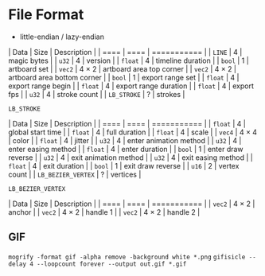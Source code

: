 # File Format

- little-endian / lazy-endian

| Data | Size | Description |
| ==== | ==== | =========== |
| `LINE` | 4 | magic bytes |
| `u32` | 4 | version |
| `float` | 4 | timeline duration |
| `bool` | 1 | artboard set |
| `vec2` | 4 × 2 | artboard area top corner |
| `vec2` | 4 × 2 | artboard area bottom corner |
| `bool` | 1 | export range set |
| `float` | 4 | export range begin |
| `float` | 4 | export range duration |
| `float` | 4 | export fps |
| `u32` | 4 | stroke count |
| `LB_STROKE` | ? | strokes |

`LB_STROKE`

| Data | Size | Description |
| ==== | ==== | =========== |
| `float` | 4 | global start time |
| `float` | 4 | full duration |
| `float` | 4 | scale |
| `vec4` | 4 × 4 | color |
| `float` | 4 | jitter |
| `u32` | 4 | enter animation method |
| `u32` | 4 | enter easing method |
| `float` | 4 | enter duration |
| `bool` | 1 | enter draw reverse |
| `u32` | 4 | exit animation method |
| `u32` | 4 | exit easing method |
| `float` | 4 | exit duration |
| `bool` | 1 | exit draw reverse |
| `u16` | 2 | vertex count |
| `LB_BEZIER_VERTEX` | ? | vertices |

`LB_BEZIER_VERTEX`

| Data | Size | Description |
| ==== | ==== | =========== |
| `vec2` | 4 × 2 | anchor |
| `vec2` | 4 × 2 | handle 1 |
| `vec2` | 4 × 2 | handle 2 |


## GIF

`mogrify -format gif -alpha remove -background white *.png`
`gifisicle --delay 4 --loopcount forever --output out.gif *.gif`